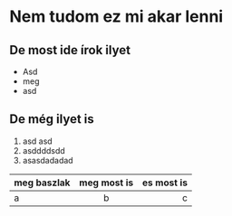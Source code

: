 # Nem tudom ez mi akar lenni

## De most ide írok ilyet

- Asd
- meg
- asd

## De még ilyet is

1. asd asd
1. asddddsdd
1. asasdadadad


| meg baszlak | meg most is | es most is |
|:----------- |:-----------:|-----------:|
|a            | b           | c          |